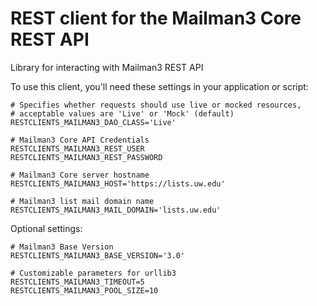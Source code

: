 # REST client for the Mailman3 Core REST API
Library for interacting with Mailman3 REST API


To use this client, you'll need these settings in your application or script:

    # Specifies whether requests should use live or mocked resources,
    # acceptable values are 'Live' or 'Mock' (default)
    RESTCLIENTS_MAILMAN3_DAO_CLASS='Live'

    # Mailman3 Core API Credentials
    RESTCLIENTS_MAILMAN3_REST_USER
    RESTCLIENTS_MAILMAN3_REST_PASSWORD

    # Mailman3 Core server hostname
    RESTCLIENTS_MAILMAN3_HOST='https://lists.uw.edu'

    # Mailman3 list mail domain name
    RESTCLIENTS_MAILMAN3_MAIL_DOMAIN='lists.uw.edu'

Optional settings:

    # Mailman3 Base Version
    RESTCLIENTS_MAILMAN3_BASE_VERSION='3.0'

    # Customizable parameters for urllib3
    RESTCLIENTS_MAILMAN3_TIMEOUT=5
    RESTCLIENTS_MAILMAN3_POOL_SIZE=10
